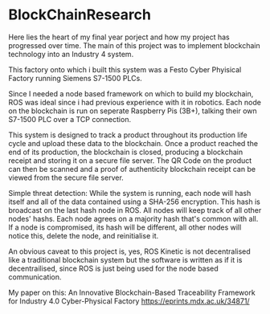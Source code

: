 # BlockChainResearch

Here lies the heart of my final year porject and how my project has progressed over time. The main of this project was to implement blockchain technology into an Industry 4 system. 

This factory onto which i built this system was a Festo Cyber Phyisical Factory running Siemens S7-1500 PLCs.

Since I needed a node based framework on which to build my blockchain, ROS was ideal since i had previous experience with it in robotics.
Each node on the blockchain is run on seperate Raspberry Pis (3B+), talking their own S7-1500 PLC over a TCP connection. 

This system is designed to track a product throughout its production life cycle and upload these data to the blockchain. Once a product reached the end of its production, the blockchain is closed, producing a blockchain receipt and storing it on a secure file server. 
The QR Code on the product can then be scanned and a proof of authenticity blockchain receipt can be viewed from the secure file server.

Simple threat detection:
While the system is running, each node will hash itself and all of the data contained using a SHA-256 encryption. This hash is broadcast on the last hash node in ROS. All nodes will keep track of all other nodes' hashs. Each node agrees on a majority hash that's common with all.
If a node is compromised, its hash will be different, all other nodes will notice this, delete the node, and reinitialise it.

An obvious caveat to this project is, yes, ROS Kinetic is not decentralised like a traditional blockchain system but the software is written as if it is decentrailised, since ROS is just being used for the node based communication. 

My paper on this:
An Innovative Blockchain-Based Traceability Framework for Industry 4.0 Cyber-Physical Factory https://eprints.mdx.ac.uk/34871/
